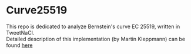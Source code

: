 # Curve25519

This repo is dedicated to analyze Bernstein's curve EC 25519, written in TweetNaCl.  
Detailed description of this implementation (by Martin Kleppmann) can be found [here](https://martin.kleppmann.com/papers/curve25519.pdf)
